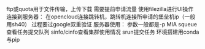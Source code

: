 ftp或quota用于文件传输，上传下载
    需要提前申请流量
    使用filezilla进行UI操作
连接到服务器：
    在opencloud连接跳转机，跳转机连接所申请的堡垒机ip（一般用sh40）
    过程要过google双重验证
服务器使用：
    参数一般都是-p MIA
    squeue查看任务提交队列
    sinfo/cinfo查看集群使用情况
    srun提交任务
    环境搭建用conda与pip
    